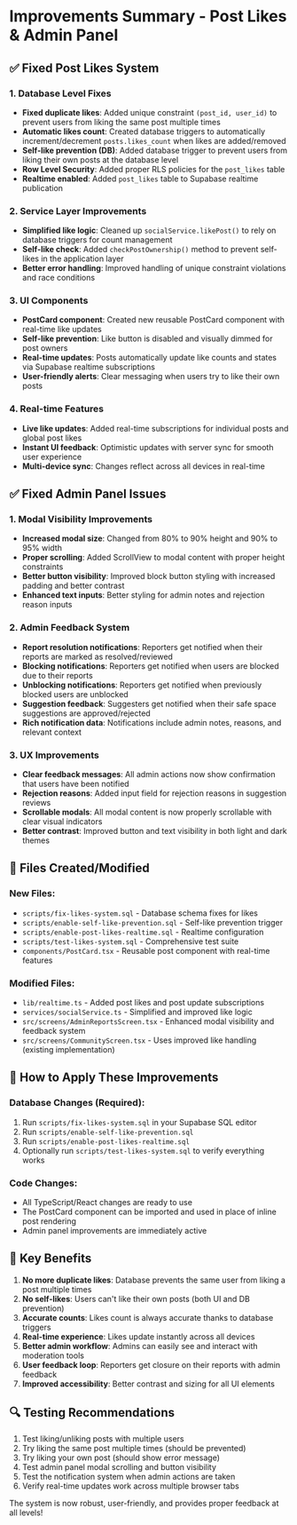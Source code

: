 # Improvements Summary - Post Likes & Admin Panel

## ✅ Fixed Post Likes System

### 1. Database Level Fixes
- **Fixed duplicate likes**: Added unique constraint `(post_id, user_id)` to prevent users from liking the same post multiple times
- **Automatic likes count**: Created database triggers to automatically increment/decrement `posts.likes_count` when likes are added/removed
- **Self-like prevention (DB)**: Added database trigger to prevent users from liking their own posts at the database level
- **Row Level Security**: Added proper RLS policies for the `post_likes` table
- **Realtime enabled**: Added `post_likes` table to Supabase realtime publication

### 2. Service Layer Improvements  
- **Simplified like logic**: Cleaned up `socialService.likePost()` to rely on database triggers for count management
- **Self-like check**: Added `checkPostOwnership()` method to prevent self-likes in the application layer
- **Better error handling**: Improved handling of unique constraint violations and race conditions

### 3. UI Components
- **PostCard component**: Created new reusable PostCard component with real-time like updates
- **Self-like prevention**: Like button is disabled and visually dimmed for post owners
- **Real-time updates**: Posts automatically update like counts and states via Supabase realtime subscriptions
- **User-friendly alerts**: Clear messaging when users try to like their own posts

### 4. Real-time Features
- **Live like updates**: Added real-time subscriptions for individual posts and global post likes
- **Instant UI feedback**: Optimistic updates with server sync for smooth user experience
- **Multi-device sync**: Changes reflect across all devices in real-time

## ✅ Fixed Admin Panel Issues

### 1. Modal Visibility Improvements
- **Increased modal size**: Changed from 80% to 90% height and 90% to 95% width
- **Proper scrolling**: Added ScrollView to modal content with proper height constraints
- **Better button visibility**: Improved block button styling with increased padding and better contrast
- **Enhanced text inputs**: Better styling for admin notes and rejection reason inputs

### 2. Admin Feedback System
- **Report resolution notifications**: Reporters get notified when their reports are marked as resolved/reviewed
- **Blocking notifications**: Reporters get notified when users are blocked due to their reports
- **Unblocking notifications**: Reporters get notified when previously blocked users are unblocked
- **Suggestion feedback**: Suggesters get notified when their safe space suggestions are approved/rejected
- **Rich notification data**: Notifications include admin notes, reasons, and relevant context

### 3. UX Improvements
- **Clear feedback messages**: All admin actions now show confirmation that users have been notified
- **Rejection reasons**: Added input field for rejection reasons in suggestion reviews
- **Scrollable modals**: All modal content is now properly scrollable with clear visual indicators
- **Better contrast**: Improved button and text visibility in both light and dark themes

## 📁 Files Created/Modified

### New Files:
- `scripts/fix-likes-system.sql` - Database schema fixes for likes
- `scripts/enable-self-like-prevention.sql` - Self-like prevention trigger
- `scripts/enable-post-likes-realtime.sql` - Realtime configuration
- `scripts/test-likes-system.sql` - Comprehensive test suite
- `components/PostCard.tsx` - Reusable post component with real-time features

### Modified Files:
- `lib/realtime.ts` - Added post likes and post update subscriptions
- `services/socialService.ts` - Simplified and improved like logic
- `src/screens/AdminReportsScreen.tsx` - Enhanced modal visibility and feedback system
- `src/screens/CommunityScreen.tsx` - Uses improved like handling (existing implementation)

## 🚀 How to Apply These Improvements

### Database Changes (Required):
1. Run `scripts/fix-likes-system.sql` in your Supabase SQL editor
2. Run `scripts/enable-self-like-prevention.sql` 
3. Run `scripts/enable-post-likes-realtime.sql`
4. Optionally run `scripts/test-likes-system.sql` to verify everything works

### Code Changes:
- All TypeScript/React changes are ready to use
- The PostCard component can be imported and used in place of inline post rendering
- Admin panel improvements are immediately active

## 🎯 Key Benefits

1. **No more duplicate likes**: Database prevents the same user from liking a post multiple times
2. **No self-likes**: Users can't like their own posts (both UI and DB prevention)
3. **Accurate counts**: Likes count is always accurate thanks to database triggers
4. **Real-time experience**: Likes update instantly across all devices
5. **Better admin workflow**: Admins can easily see and interact with moderation tools
6. **User feedback loop**: Reporters get closure on their reports with admin feedback
7. **Improved accessibility**: Better contrast and sizing for all UI elements

## 🔍 Testing Recommendations

1. Test liking/unliking posts with multiple users
2. Try liking the same post multiple times (should be prevented)
3. Try liking your own post (should show error message)
4. Test admin panel modal scrolling and button visibility
5. Test the notification system when admin actions are taken
6. Verify real-time updates work across multiple browser tabs

The system is now robust, user-friendly, and provides proper feedback at all levels!
